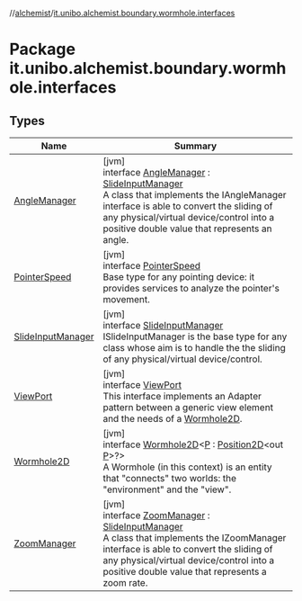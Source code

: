 //[alchemist](../../index.md)/[it.unibo.alchemist.boundary.wormhole.interfaces](index.md)

# Package it.unibo.alchemist.boundary.wormhole.interfaces

## Types

| Name | Summary |
|---|---|
| [AngleManager](-angle-manager/index.md) | [jvm]<br>interface [AngleManager](-angle-manager/index.md) : [SlideInputManager](-slide-input-manager/index.md)<br>A class that implements the IAngleManager interface is able to convert the sliding of any physical/virtual device/control into a positive double value that represents an angle. |
| [PointerSpeed](-pointer-speed/index.md) | [jvm]<br>interface [PointerSpeed](-pointer-speed/index.md)<br>Base type for any pointing device: it provides services to analyze the pointer's movement. |
| [SlideInputManager](-slide-input-manager/index.md) | [jvm]<br>interface [SlideInputManager](-slide-input-manager/index.md)<br>ISlideInputManager is the base type for any class whose aim is to handle the the sliding of any physical/virtual device/control. |
| [ViewPort](-view-port/index.md) | [jvm]<br>interface [ViewPort](-view-port/index.md)<br>This interface implements an Adapter pattern between a generic view element and the needs of a [Wormhole2D](-wormhole2-d/index.md). |
| [Wormhole2D](-wormhole2-d/index.md) | [jvm]<br>interface [Wormhole2D](-wormhole2-d/index.md)<[P](-wormhole2-d/index.md) : [Position2D](../it.unibo.alchemist.model.interfaces/-position2-d/index.md)<out [P](../it.unibo.alchemist.boundary.wormhole.implementation/-point-adapter/index.md)>?><br>A Wormhole (in this context) is an entity that "connects" two worlds: the "environment" and the "view". |
| [ZoomManager](-zoom-manager/index.md) | [jvm]<br>interface [ZoomManager](-zoom-manager/index.md) : [SlideInputManager](-slide-input-manager/index.md)<br>A class that implements the IZoomManager interface is able to convert the sliding of any physical/virtual device/control into a positive double value that represents a zoom rate. |
